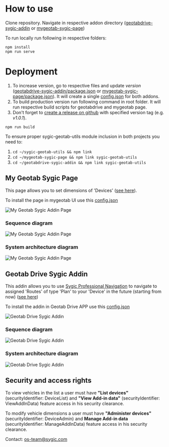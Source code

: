 # How to use

Clone repository. Navigate in respective addon directory ([geotabdrive-sygic-addin](geotabdrive-sygic-addin) or [mygeotab-sygic-page](mygeotab-sygic-page))

To run locally run following in respective folders:

```
npm install
npm run serve
```
# Deployment
1. To increase version, go to respective files and update _version_ ([geotabdrive-sygic-addin/package.json](geotabdrive-sygic-addin/package.json) or [mygeotab-sygic-page/package.json](mygeotab-sygic-page/package.json)). It will create a single [config.json](config.json) for both addons.
2. To build production version run following command in root folder. It will run respective build scripts for geotabdrive and mygeotab page. 
3. Don't forget to [create a release on github](https://docs.github.com/en/repositories/releasing-projects-on-github/managing-releases-in-a-repository) with specified version tag (e.g. _v1.0.1_).

```
npm run build
```

To ensure proper sygic-geotab-utils module inclusion in both projects you need to:

1. ```cd ~/sygic-geotab-utils && npm link```
2. ```cd ~/mygeotab-sygic-page && npm link sygic-geotab-utils```
3. ```cd ~/geotabdrive-sygic-addin && npm link sygic-geotab-utils```

## My Geotab Sygic Page

This page allows you to set dimensions of 'Devices' ([see here](mygeotab-sygic-page/src/app/scripts/main.js#L232)).

To install the page in mygeotab UI use this [config.json](mygeotab-sygic-page/dist/config.json)

![My Geotab Sygic Addin Page](mygeotab-sygic-page.png)

### Sequence diagram

![My Geotab Sygic Addin Page](mygeotab-sygic-page-sequence.png)

### System architecture diagram

![My Geotab Sygic Addin Page](mygeotab-sygic-page-architecture.png)

## Geotab Drive Sygic Addin

This addin allows you to use [Sygic Professional Navigation](https://www.sygic.com/enterprise/professional-gps-navigation-sdk) to navigate to assigned 'Routes' of type 'Plan' to your 'Device' in the future (starting from now) ([see here](https://github.com/Sygic/sygic.github.io/blob/master/geotab/geotabdrive-sygic-addin/src/app/scripts/main.js#L189))

To install the addin in Geotab Drive APP use this [config.json](geotabdrive-sygic-addin/dist/config.json)

![Geotab Drive Sygic Addin](geotabdrive-sygic-addin.png)

### Sequence diagram

![Geotab Drive Sygic Addin](geotabdrive-sygic-addin-sequence.png)

### System architecture diagram

![Geotab Drive Sygic Addin](geotabdrive-sygic-addin-architecture.png)

## Security and access rights

To view vehicles in the list a user must have **"List devices"** (securityIdentifier: DeviceList) and **"View Add-in data"** (securityIdentifier: ViewAddInData) feature access in his security clearance.

To modify vehicle dimensions a user must have **"Administer devices"** (securityIdentifier: DeviceAdmin) and **Manage Add-in data** (securityIdentifier: ManageAddInData) feature access in his security clearance.

Contact: [os-team@sygic.com](mailto:os-team@sygic.com)

